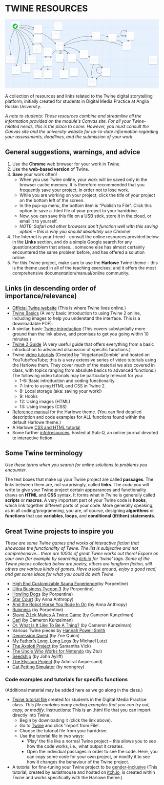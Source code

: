 # TWINE RESOURCES
![birdseye][image]

[image]: https://github.com/st01c/Twine-resources/blob/master/_images/Twine-birdseye01.png

A collection of resources and links related to the Twine digital storytelling platform, initially created for students in Digital Media Practice at Anglia Ruskin University.

_A note to students: These resources combine and streamline all the information provided on the module's Canvas site. For all your Twine-related needs, this is the place to come. However, you must consult the Canvas site and the university website for up-to-date information regarding your assessments, deadlines, and the submission of your work_.

## General suggestions, warnings, and advice
1. Use the **Chrome** web browser for your work in Twine.
2. Use the **web-based version** of Twine.
3. **Save** your work often!
   - When you use Twine online, your work will be saved only in the browser cache memory. It is therefore recommended that you frequently save your project, in order not to lose work.
   - While you are working on your project, click the _title_ of your project on the bottom left of the screen.
   - In the pup-up menu, the bottom item is "Publish to File". Click this option to save a .html file of your project to your harddrive.
   - Now, you can save this file on a USB stick, store it in the cloud, or email it to yourself.
   - _NOTE: Safari and other browsers don't function well with this saving option – this is why you should absolutely use Chrome!_
4. The Internet is your friend – consult the online resources provided below in the **Links** section, and do a simple Google search for any question/problem that arises... someone else has almost certainly encountered the same problem before, and has offered a solution online.
5. For this Twine project, make sure to use the **Harlowe** Twine theme – this is the theme used in all of the teaching exercises, and it offers the most comprehensive documentation/manual/online community.

## Links (in descending order of importance/relevance)
- [Official Twine website](http://twinery.org/) (This is where Twine lives online.)
- [Twine Basics](https://ackland.org/files/2016/02/Twine-Style-Help-Guide-1-1.pdf) (A very basic introduction to using Twine 2 online, including images to help you understand the interface. This is a downloadable PDF).
- A similar, basic [Twine introduction](http://www.toryhoke.com/2015/02/24/twine-10-minutes-write-interactive-fiction-today/) (This covers substantially more ground than the link above, and promises to get you going within 10 minutes.)
- [Twine 2 Guide](http://twinery.org/wiki/twine2:guide) (A very useful guide that offers everything from a basic introduction to advanced discussion of specific functions.)
- Twine [video tutorials](https://www.youtube.com/playlist?list=PLFgjYYTq6xyjBtXJTvEaBTVUWxirY6q24) (Created by 'VegetarianZombie' and hosted on YouTubeYouTube; this is a very extensive series of video tutorials using the Harlowe them. They cover much of the material we also covered in class, with topics ranging from absolute basics to advanced functions.)
   The following video tutorials may be particularly relevant for you:
  + 1-6: Basic introduction and coding functionality.
  + 7: Intro to using HTML and CSS in Twine 2.
  + 8: Local storage (aka: saving your work!)
  + 9: Hooks
  + 12: Using images (HTML) 
  + 13: Using images (CSS)
- [Reference manual](https://twine2.neocities.org/) for the Harlowe theme. (You can find detailed description and code examples for ALL functions found within the default Harlowe theme.)
- A Harlowe [CSS and HTML tutorial](https://furkleindustries.com/fictions/twine/twine2_CSS_tutorial/)
- Some further [info/resources](https://sub-q.com/about/ideas-and-resources/), hosted at Sub-Q, an online journal devoted to interactive fiction.
  
## Some Twine terminology
_Use these terms when you search for online solutions to problems you encounter_.

The text boxes that make up your Twine project are called **passages**. The links between them are, not surprisingly, called **links**. The _code_ you will write to give your Twine project certain appearances and functionality draws on **HTML** and **CSS** syntax. It forms what in Twine is generally called **scripts** or **macros**. A very important part of your Twine code is **hooks**, which link together different parts of your code. More generally speaking, as in all coding/programming, you are, of course, designing **algorithms** or **functions** that use **variables**, **loops**, and **conditional (if/then) statements**.

## Great Twine projects to inspire you
_These are some Twine games and works of interactive fiction that showcase the functionality of Twine. The list is subjective and not comprehensive... there are 1000s of great Twine works out there! Expore on your own (for example by searching [itch.io](https://itch.io/) for 'twine' tags. Some of the Twine pieces collected below are poetry, others are longform fiction, still others are various kinds of games. Have a look around, enjoy a good read, and get some ideas for what you could do with Twine_.
- [High End Customizable Sauna Experience](http://aliendovecote.com/uploads/twine/sauna.html)(by Porpentine)
- [Ultra Business Tycoon 3](http://slimedaughter.com/games/twine/tycoon/) (by Porpentine)
- [Howling Dogs](http://slimedaughter.com/games/twine/howlingdogs/) (by Porpentine)
- [Star Court](https://w.itch.io/star-court) (by Anna Anthropy)
- [And the Robot Horse You Rode In On](https://w.itch.io/robot-horse) (by Anna Anthropy)
- [Ruinness](http://slimedaughter.com/games/twine/ruiness/) (by Porpentine)
- [Slavoj Žižek Makes A Twine Game](http://heylookatmygames.com/twine/zizek.html) (by Cameron Kunzelman)
- [Carl](http://heylookatmygames.com/twine/carl.html) (by Cameron Kunzelman)
- [Or, What Is It Like To Be A Thing?](http://heylookatmygames.com/twine/Whatisitliketobeathingfinal.html#4.d.m.a) (by Cameron Kunzelman)
- Various Twine pieces by [Hannah Powell Smith](https://hannahpowellsmith.wordpress.com/if/)
- [Depression Quest](http://www.depressionquest.com/dqfinal.html) (by Zoe Quinn)
- [My Father's Long, Long Legs](http://correlatedcontents.com/misc/Father.html) (by Michael Lutz)
- [The Axolotl Project](http://www.samanthavickgames.com/axolotl/#3i) (by Samantha Vick)
- [The Uncle Who Works for Nintendo](https://ztul.itch.io/the-uncle-who-works-for-nintendo) (by Ztul)
- [Seedship](http://philome.la/johnayliff/seedship/play) (by John Ayliff)
- [The Elysium Project](http://philome.la/Admrl_Ampersand/the-elysium-project/play) (by Admiral Ampersand)
- [Cat Petting Simulator](https://neongrey.itch.io/pet-that-cat) (by neongrey)

### Code examples and tutorials for specific functions
(Additional material may be added here as we go along in the class.)
- [Twine tutorial file]() created for students in the Digital Media Practice class.
   _This file contains many coding examples that you can try out, copy, or modify_.
   Instructions:
   This is an .html file that you can import directly into Twine.
   - Begin by downloading it (click the link above).
   - Go to [Twine](http://twinery.org/) and click 'Import from File'.
   - Choose the tutorial file from your harddrive.
   - Use the tutorial file in two ways:
      - 'Play' the file like a normal Twine project – this allows you to see how the code works, i.e., what output it creates.
      - Open the individual passages in order to see the code. Here, you can copy some code for your own project, or modify it to see how it changes the behaviour of the Twine project.
- A tutorial for fine-tuning your Twine project to be [gender-inclusive](https://autistmouse.itch.io/gender-inclusive-twine-code-tutorial) (This tutorial, created by autistmouse and hosted on [itch.io](https://itch.io/), is created within Twine and works specifically with the Harlowe theme.)
